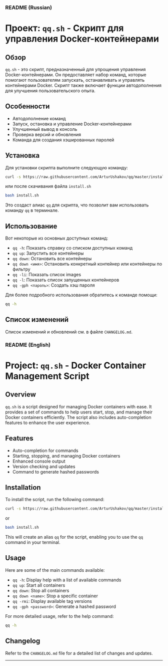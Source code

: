 ### README (Russian)

# Проект: `qq.sh` - Скрипт для управления Docker-контейнерами

## Обзор

`qq.sh` - это скрипт, предназначенный для упрощения управления Docker-контейнерами. Он предоставляет набор команд, которые помогают пользователям запускать, останавливать и управлять контейнерами Docker. Скрипт также включает функции автодополнения для улучшения пользовательского опыта.

## Особенности

- Автодополнение команд
- Запуск, остановка и управление Docker-контейнерами
- Улучшенный вывод в консоль
- Проверка версий и обновления
- Команда для создания хэшированных паролей

## Установка

Для установки скрипта выполните следующую команду:

```bash
curl -s https://raw.githubusercontent.com/ArturUshakov/qq/master/install.sh | bash
```
или после скачивания файла `install.sh`
```bash
bash install.sh
```

Это создаст алиас `qq` для скрипта, что позволит вам использовать команду `qq` в терминале.

## Использование

Вот некоторые из основных доступных команд:

- `qq -h`: Показать справку со списком доступных команд
- `qq up`: Запустить все контейнеры
- `qq down`: Остановить все контейнеры
- `qq down <имя>`: Остановить конкретный контейнер или контейнеры по фильтру
- `qq -li`: Показать список images
- `qq -l`:  Показать список запущенных контейнеров
- `qq -gph <пароль>`: Создать хэш пароля

Для более подробного использования обратитесь к команде помощи:

```bash
qq -h
```

## Список изменений

Список изменений и обновлений см. в файле `CHANGELOG.md`.

### README (English)

# Project: `qq.sh` - Docker Container Management Script

## Overview

`qq.sh` is a script designed for managing Docker containers with ease. It provides a set of commands to help users start, stop, and manage their Docker containers efficiently. The script also includes auto-completion features to enhance the user experience.

## Features

- Auto-completion for commands
- Starting, stopping, and managing Docker containers
- Enhanced console output
- Version checking and updates
- Command to generate hashed passwords

## Installation

To install the script, run the following command:

```bash
curl -s https://raw.githubusercontent.com/ArturUshakov/qq/master/install.sh | bash
```

or

```bash
bash install.sh
```

This will create an alias `qq` for the script, enabling you to use the `qq` command in your terminal.

## Usage

Here are some of the main commands available:

- `qq -h`: Display help with a list of available commands
- `qq up`: Start all containers
- `qq down`: Stop all containers
- `qq down <name>`: Stop a specific container
- `qq -rmi`: Display available tag versions
- `qq -gph <password>`: Generate a hashed password

For more detailed usage, refer to the help command:

```bash
qq -h
```

## Changelog

Refer to the `CHANGELOG.md` file for a detailed list of changes and updates.

---
